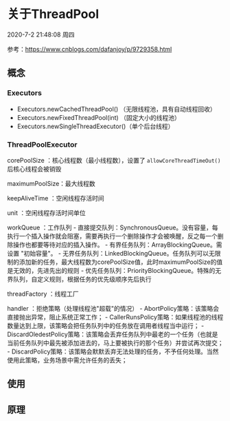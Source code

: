 # 关于ThreadPool

2020-7-2 21:48:08 周四

参考：https://www.cnblogs.com/dafanjoy/p/9729358.html


## 概念

### Executors

- Executors.newCachedThreadPool() （无限线程池，具有自动线程回收）
- Executors.newFixedThreadPool(int) （固定大小的线程池）
- Executors.newSingleThreadExecutor()（单个后台线程）

### ThreadPoolExecutor

 corePoolSize   ：核心线程数（最小线程数），设置了 `allowCoreThreadTimeOut()`后核心线程会被销毁

 maximumPoolSize：最大线程数

 keepAliveTime  ：空闲线程存活时间

 unit           ：空闲线程存活时间单位

 workQueue      ：工作队列
                 - 直接提交队列：SynchronousQueue。没有容量，每执行一个插入操作就会阻塞，需要再执行一个删除操作才会被唤醒，反之每一个删除操作也都要等待对应的插入操作。
                 - 有界任务队列：ArrayBlockingQueue。需设置 "初始容量"。
                 - 无界任务队列：LinkedBlockingQueue。任务队列可以无限制的添加新的任务，最大线程数为corePoolSize值，此时maximumPoolSize的值是无效的，先进先出的规则
                 - 优先任务队列：PriorityBlockingQueue。特殊的无界队列，自定义规则，根据任务的优先级顺序先后执行

 threadFactory  ：线程工厂

 handler        ：拒绝策略（处理线程池"超载"的情况）
                - AbortPolicy策略：该策略会直接抛出异常，阻止系统正常工作；
                - CallerRunsPolicy策略：如果线程池的线程数量达到上限，该策略会把任务队列中的任务放在调用者线程当中运行；
                - DiscardOledestPolicy策略：该策略会丢弃任务队列中最老的一个任务（也就是当前任务队列中最先被添加进去的，马上要被执行的那个任务）并尝试再次提交；
                - DiscardPolicy策略：该策略会默默丢弃无法处理的任务，不予任何处理。当然使用此策略，业务场景中需允许任务的丢失；
 
## 使用

 
## 原理